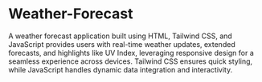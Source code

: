 # Weather-Forecast
A weather forecast application built using HTML, Tailwind CSS, and JavaScript provides users with real-time weather updates, extended forecasts, and highlights like UV Index, leveraging responsive design for a seamless experience across devices. Tailwind CSS ensures quick styling, while JavaScript handles dynamic data integration and interactivity.
